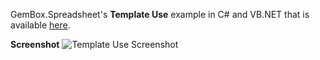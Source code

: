 GemBox.Spreadsheet's **Template Use** example in C# and VB.NET that is available [here](https://www.gemboxsoftware.com/spreadsheet/examples/excel-template-use/403).

**Screenshot**
![Template Use Screenshot](https://www.gemboxsoftware.com/Spreadsheet/Examples/Content/CommonUses/TemplateUse/TemplateUse.png)
